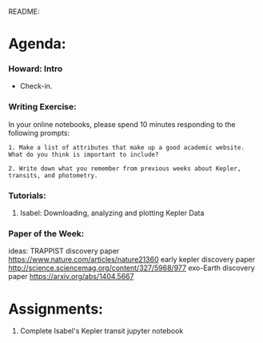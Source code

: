 README:
# Agenda:

### Howard: Intro
- Check-in. 

### Writing Exercise: 
In your online notebooks, please spend 10 minutes responding to the following prompts:

    1. Make a list of attributes that make up a good academic website. What do you think is important to include? 
    
    2. Write down what you remember from previous weeks about Kepler, transits, and photometry.
    
### Tutorials:
1. Isabel: Downloading, analyzing and plotting Kepler Data

### Paper of the Week:
ideas: 
TRAPPIST discovery paper https://www.nature.com/articles/nature21360
early kepler discovery paper http://science.sciencemag.org/content/327/5968/977
exo-Earth discovery paper https://arxiv.org/abs/1404.5667
 
# Assignments:

1. Complete Isabel's Kepler transit jupyter notebook
